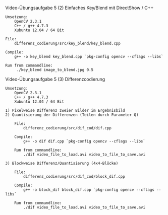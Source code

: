 Video-Übungsaufgabe 5 (2) Einfaches Key/Blend mit DirectShow / C++

	Umsetzung:
		OpenCV 2.3.1
		C++ / g++ 4.7.3
		Xubuntu 12.04 / 64 Bit

	File:
		differenz_codierung/src/key_blend/key_blend.cpp

	Compile:	
		g++ -o key_blend key_blend.cpp `pkg-config opencv --cflags --libs`

	Run from commandline:
		 ./key_blend image_to_blend.jpg 0.5



Video-Übungsaufgabe 5 (3) Differenzcodierung
	
	Umsetzung:
		OpenCV 2.3.1
		C++ / g++ 4.7.3
		Xubuntu 12.04 / 64 Bit

	1) Pixelweise Differenz zweier Bilder im Ergebnisbild
	2) Quantisierung der Differenzen (Teilen durch Parameter Q)

		File:
			differenz_codierung/src/dif_cod/dif.cpp

		Compile:	
			g++ -o dif dif.cpp `pkg-config opencv --cflags --libs`

		Run from commandline:
			./dif video_file_to_load.avi video_to_file_to_save.avi

	3) Blockweise Differenz/Quantisierung (4x4-Blöcke)

		File:
			differenz_codierung/src/dif_cod/block_dif.cpp

		Compile:	
			g++ -o block_dif block_dif.cpp `pkg-config opencv --cflags --libs`

		Run from commandline:
			./dif video_file_to_load.avi video_to_file_to_save.avi
